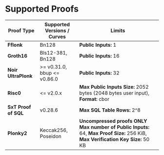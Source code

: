# Supported Proofs

| Proof Type           | Supported Versions / Curves   | Limits                                                                                                                              |
| -------------------- | ----------------------------- | ----------------------------------------------------------------------------------------------------------------------------------- |
| **Fflonk**           | Bn128                         | **Public Inputs:** 1                                                                                                                |
| **Groth16**          | Bls12-381, Bn128              | **Public Inputs:** 16                                                                                                               |
| **Noir UltraPlonk**  | >= v0.31.0, bbup \<\= v0.86.0 | **Public Inputs:** 32                                                                                                               |
| **Risc0**            | \<\= v2.0.x                   | **Max Public Inputs Size:** 2052 bytes (2048 bytes user input), **Format:** cbor                                                    |
| **SxT Proof of SQL** | v0.28.6                       | **Max SQL Table Rows:** 2^8                                                                                                         |
| **Plonky2**          | Keccak256, Poseidon           | **Uncompressed proofs ONLY** **Max number of Public Inputs:** 64, **Max Proof Size:** 256 KiB, **Max Verification Key Size:** 50 KB |
